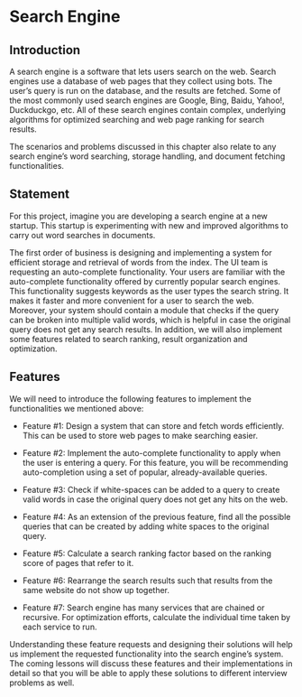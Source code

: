 # Search Engine
## Introduction #
A search engine is a software that lets users search on the web. Search engines use a database of web pages that they collect using bots. The user’s query is run on the database, and the results are fetched. Some of the most commonly used search engines are Google, Bing, Baidu, Yahoo!, Duckduckgo, etc. All of these search engines contain complex, underlying algorithms for optimized searching and web page ranking for search results.

The scenarios and problems discussed in this chapter also relate to any search engine’s word searching, storage handling, and document fetching functionalities.

## Statement #
For this project, imagine you are developing a search engine at a new startup. This startup is experimenting with new and improved algorithms to carry out word searches in documents.

The first order of business is designing and implementing a system for efficient storage and retrieval of words from the index. The UI team is requesting an auto-complete functionality. Your users are familiar with the auto-complete functionality offered by currently popular search engines. This functionality suggests keywords as the user types the search string. It makes it faster and more convenient for a user to search the web. Moreover, your system should contain a module that checks if the query can be broken into multiple valid words, which is helpful in case the original query does not get any search results. In addition, we will also implement some features related to search ranking, result organization and optimization.

## Features #
We will need to introduce the following features to implement the functionalities we mentioned above:

- Feature #1: Design a system that can store and fetch words efficiently. This can be used to store web pages to make searching easier.

- Feature #2: Implement the auto-complete functionality to apply when the user is entering a query. For this feature, you will be recommending auto-completion using a set of popular, already-available queries.

- Feature #3: Check if white-spaces can be added to a query to create valid words in case the original query does not get any hits on the web.

- Feature #4: As an extension of the previous feature, find all the possible queries that can be created by adding white spaces to the original query.

- Feature #5: Calculate a search ranking factor based on the ranking score of pages that refer to it.

- Feature #6: Rearrange the search results such that results from the same website do not show up together.

- Feature #7: Search engine has many services that are chained or recursive. For optimization efforts, calculate the individual time taken by each service to run.

Understanding these feature requests and designing their solutions will help us implement the requested functionality into the search engine’s system. The coming lessons will discuss these features and their implementations in detail so that you will be able to apply these solutions to different interview problems as well.
